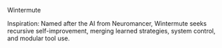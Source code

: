 Wintermute

Inspiration: Named after the AI from Neuromancer, Wintermute seeks recursive self-improvement, merging learned strategies, system control, and modular tool use.





